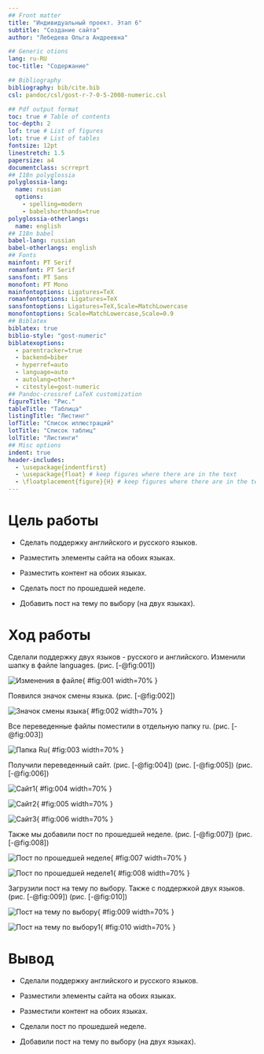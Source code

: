 ```yaml
---
## Front matter
title: "Индивидуальный проект. Этап 6"
subtitle: "Создание сайта"
author: "Лебедева Ольга Андреевна"

## Generic otions
lang: ru-RU
toc-title: "Содержание"

## Bibliography
bibliography: bib/cite.bib
csl: pandoc/csl/gost-r-7-0-5-2008-numeric.csl

## Pdf output format
toc: true # Table of contents
toc-depth: 2
lof: true # List of figures
lot: true # List of tables
fontsize: 12pt
linestretch: 1.5
papersize: a4
documentclass: scrreprt
## I18n polyglossia
polyglossia-lang:
  name: russian
  options:
	- spelling=modern
	- babelshorthands=true
polyglossia-otherlangs:
  name: english
## I18n babel
babel-lang: russian
babel-otherlangs: english
## Fonts
mainfont: PT Serif
romanfont: PT Serif
sansfont: PT Sans
monofont: PT Mono
mainfontoptions: Ligatures=TeX
romanfontoptions: Ligatures=TeX
sansfontoptions: Ligatures=TeX,Scale=MatchLowercase
monofontoptions: Scale=MatchLowercase,Scale=0.9
## Biblatex
biblatex: true
biblio-style: "gost-numeric"
biblatexoptions:
  - parentracker=true
  - backend=biber
  - hyperref=auto
  - language=auto
  - autolang=other*
  - citestyle=gost-numeric
## Pandoc-crossref LaTeX customization
figureTitle: "Рис."
tableTitle: "Таблица"
listingTitle: "Листинг"
lofTitle: "Список иллюстраций"
lotTitle: "Список таблиц"
lolTitle: "Листинги"
## Misc options
indent: true
header-includes:
  - \usepackage{indentfirst}
  - \usepackage{float} # keep figures where there are in the text
  - \floatplacement{figure}{H} # keep figures where there are in the text
---
```


# Цель работы 

- Сделать поддержку английского и русского языков.

- Разместить элементы сайта на обоих языках.

- Разместить контент на обоих языках.

- Сделать пост по прошедшей неделе.

- Добавить пост на тему по выбору (на двух языках).

# Ход работы

Сделали поддержку двух языков - русского и английского. Изменили шапку в файле languages. (рис. [-@fig:001])

![Изменения в файле](image/1.png){ #fig:001 width=70% }

Появился значок смены языка. (рис. [-@fig:002])

![Значок смены языка](image/2.png){ #fig:002 width=70% }

Все переведенные файлы поместили в отдельную папку ru. (рис. [-@fig:003])

![Папка Ru](image/3.png){ #fig:003 width=70% }

Получили переведенный сайт. (рис. [-@fig:004]) (рис. [-@fig:005]) (рис. [-@fig:006])

![Сайт1](image/4.png){ #fig:004 width=70% }

![Сайт2](image/5.png){ #fig:005 width=70% }

![Сайт3](image/6.png){ #fig:006 width=70% }

Также мы добавили пост по прошедшей неделе. (рис. [-@fig:007]) (рис. [-@fig:008])

![Пост по прошедшей неделе](image/7.png){ #fig:007 width=70% }

![Пост по прошедшей неделе1](image/8.png){ #fig:008 width=70% }

Загрузили пост на тему по выбору. Также с поддержкой двух языков. (рис. [-@fig:009]) (рис. [-@fig:010])

![Пост на тему по выбору](image/9.png){ #fig:009 width=70% }

![Пост на тему по выбору1](image/10.png){ #fig:010 width=70% }

# Вывод

- Сделали поддержку английского и русского языков.

- Разместили элементы сайта на обоих языках.

- Разместили контент на обоих языках.

- Сделали пост по прошедшей неделе.

- Добавили пост на тему по выбору (на двух языках).
